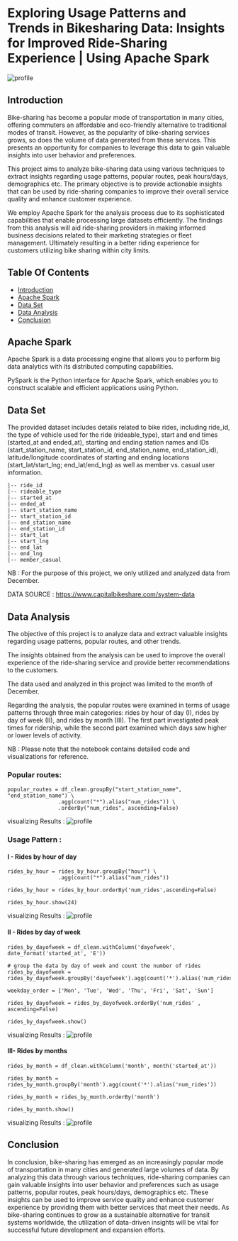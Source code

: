
# Exploring Usage Patterns and Trends in Bikesharing Data: Insights for Improved Ride-Sharing Experience | Using Apache Spark
![profile](https://github.com/aym0ane/Analyzing-Bike-Sharing-Data-using-Spark/blob/main/images/bikesharinganalysis.png)

## Introduction

Bike-sharing has become a popular mode of transportation in many cities, offering commuters an affordable and eco-friendly alternative to traditional modes of transit. However, as the popularity of bike-sharing services grows, so does the volume of data generated from these services. This presents an opportunity for companies to leverage this data to gain valuable insights into user behavior and preferences.

This project aims to analyze bike-sharing data using various techniques to extract insights regarding usage patterns, popular routes, peak hours/days, demographics etc. The primary objective is to provide actionable insights that can be used by ride-sharing companies to improve their overall service quality and enhance customer experience.


We employ Apache Spark for the analysis process due to its sophisticated capabilities that enable processing large datasets efficiently. The findings from this analysis will aid ride-sharing providers in making informed business decisions related to their marketing strategies or fleet management. Ultimately resulting in a better riding experience for customers utilizing bike sharing within city limits.

## Table Of Contents
- [Introduction](https://github.com/aym0ane/Analyzing-Bike-Sharing-Data-using-Spark#introduction)
- [Apache Spark](https://github.com/aym0ane/Analyzing-Bike-Sharing-Data-using-Spark#apache-spark)
- [Data Set](https://github.com/aym0ane/Analyzing-Bike-Sharing-Data-using-Spark#data-set)
- [Data Analysis](https://github.com/aym0ane/Analyzing-Bike-Sharing-Data-using-Spark#data-analysis)
- [Conclusion](https://github.com/aym0ane/Analyzing-Bike-Sharing-Data-using-Spark#conclusion)

## Apache Spark

Apache Spark is a data processing engine that allows you to perform big data analytics with its distributed computing capabilities.

PySpark is the Python interface for Apache Spark, which enables you to construct scalable and efficient applications using Python.

## Data Set

The provided dataset includes details related to bike rides, including ride_id, the type of vehicle used for the ride (rideable_type), start and end times (started_at and ended_at), starting and ending station names and IDs (start_station_name, start_station_id, end_station_name, end_station_id), latitude/longitude coordinates of starting and ending locations (start_lat/start_lng; end_lat/end_lng) as well as member vs. casual user information.

    |-- ride_id
    |-- rideable_type
    |-- started_at
    |-- ended_at
    |-- start_station_name
    |-- start_station_id
    |-- end_station_name
    |-- end_station_id
    |-- start_lat
    |-- start_lng
    |-- end_lat
    |-- end_lng 
    |-- member_casual 
NB : For the purpose of this project, we only utilized and analyzed data from December. 

DATA SOURCE : https://www.capitalbikeshare.com/system-data

## Data Analysis 

The objective of this project is to analyze data and extract valuable insights regarding usage patterns, popular routes, and other trends. 

The insights obtained from the analysis can be used to improve the overall experience of the ride-sharing service and provide better recommendations to the customers.

The data used and analyzed in this project was limited to the month of December. 

Regarding the analysis, the popular routes were examined in terms of usage patterns through three main categories: rides by hour of day (I), rides by day of week (II), and rides by month (III). The first part investigated peak times for ridership, while the second part examined which days saw higher or lower levels of activity. 

NB : Please note that the notebook contains detailed code and visualizations for reference.
### Popular routes:

    popular_routes = df_clean.groupBy("start_station_name", "end_station_name") \
                    .agg(count("*").alias("num_rides")) \
                    .orderBy("num_rides", ascending=False) 



visualizing Results : 
![profile](https://github.com/aym0ane/Analyzing-Bike-Sharing-Data-using-Spark/blob/main/images/routes.JPG)

### Usage Pattern : 
    
####  I - Rides by hour of day
    rides_by_hour = rides_by_hour.groupBy("hour") \
                    .agg(count("*").alias("num_rides"))

    rides_by_hour = rides_by_hour.orderBy('num_rides',ascending=False)

    rides_by_hour.show(24)

visualizing Results : 
![profile](https://github.com/aym0ane/Analyzing-Bike-Sharing-Data-using-Spark/blob/main/images/hours.JPG)

#### II - Rides by day of week
    rides_by_dayofweek = df_clean.withColumn('dayofweek', date_format('started_at', 'E'))

    # group the data by day of week and count the number of rides
    rides_by_dayofweek = rides_by_dayofweek.groupBy('dayofweek').agg(count('*').alias('num_rides'))

    weekday_order = ['Mon', 'Tue', 'Wed', 'Thu', 'Fri', 'Sat', 'Sun']

    rides_by_dayofweek = rides_by_dayofweek.orderBy('num_rides' , ascending=False)

    rides_by_dayofweek.show()

visualizing Results : 
![profile](https://github.com/aym0ane/Analyzing-Bike-Sharing-Data-using-Spark/blob/main/images/days.JPG)

#### III- Rides by months
 
    rides_by_month = df_clean.withColumn('month', month('started_at'))

    rides_by_month = rides_by_month.groupBy('month').agg(count('*').alias('num_rides'))

    rides_by_month = rides_by_month.orderBy('month')

    rides_by_month.show()

visualizing Results : 
![profile](https://github.com/aym0ane/Analyzing-Bike-Sharing-Data-using-Spark/blob/main/images/months.JPG)


## Conclusion

 In conclusion, bike-sharing has emerged as an increasingly popular mode of transportation in many cities and generated large volumes of data. By analyzing this data through various techniques, ride-sharing companies can gain valuable insights into user behavior and preferences such as usage patterns, popular routes, peak hours/days, demographics etc. These insights can be used to improve service quality and enhance customer experience by providing them with better services that meet their needs. As bike-sharing continues to grow as a sustainable alternative for transit systems worldwide, the utilization of data-driven insights will be vital for successful future development and expansion efforts.


